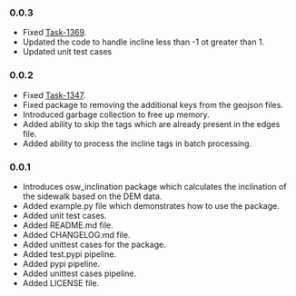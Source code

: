### 0.0.3

- Fixed [Task-1369](https://dev.azure.com/TDEI-UW/TDEI/_workitems/edit/1369/).
- Updated the code to handle incline less than -1 ot greater than 1.
- Updated unit test cases

### 0.0.2

- Fixed [Task-1347](https://dev.azure.com/TDEI-UW/TDEI/_workitems/edit/1347/).
- Fixed package to removing the additional keys from the geojson files.
- Introduced garbage collection to free up memory.
- Added ability to skip the tags which are already present in the edges file.
- Added ability to process the incline tags in batch processing.

### 0.0.1

- Introduces osw_inclination package which calculates the inclination of the sidewalk based on the DEM data.
- Added example.py file which demonstrates how to use the package.
- Added unit test cases.
- Added README.md file.
- Added CHANGELOG.md file.
- Added unittest cases for the package.
- Added test.pypi pipeline.
- Added pypi pipeline.
- Added unittest cases pipeline.
- Added LICENSE file.
